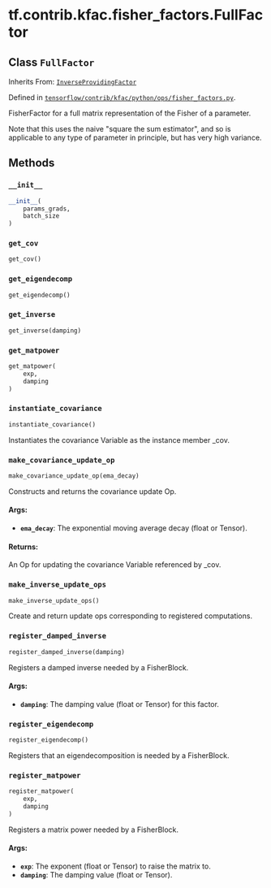 <div itemscope itemtype="http://developers.google.com/ReferenceObject">
<meta itemprop="name" content="tf.contrib.kfac.fisher_factors.FullFactor" />
<meta itemprop="property" content="__init__"/>
<meta itemprop="property" content="get_cov"/>
<meta itemprop="property" content="get_eigendecomp"/>
<meta itemprop="property" content="get_inverse"/>
<meta itemprop="property" content="get_matpower"/>
<meta itemprop="property" content="instantiate_covariance"/>
<meta itemprop="property" content="make_covariance_update_op"/>
<meta itemprop="property" content="make_inverse_update_ops"/>
<meta itemprop="property" content="register_damped_inverse"/>
<meta itemprop="property" content="register_eigendecomp"/>
<meta itemprop="property" content="register_matpower"/>
</div>

# tf.contrib.kfac.fisher_factors.FullFactor

## Class `FullFactor`

Inherits From: [`InverseProvidingFactor`](../../../../tf/contrib/kfac/fisher_factors/InverseProvidingFactor.md)



Defined in [`tensorflow/contrib/kfac/python/ops/fisher_factors.py`](https://www.tensorflow.org/code/tensorflow/contrib/kfac/python/ops/fisher_factors.py).

FisherFactor for a full matrix representation of the Fisher of a parameter.

Note that this uses the naive "square the sum estimator", and so is applicable
to any type of parameter in principle, but has very high variance.

## Methods

<h3 id="__init__"><code>__init__</code></h3>

``` python
__init__(
    params_grads,
    batch_size
)
```



<h3 id="get_cov"><code>get_cov</code></h3>

``` python
get_cov()
```



<h3 id="get_eigendecomp"><code>get_eigendecomp</code></h3>

``` python
get_eigendecomp()
```



<h3 id="get_inverse"><code>get_inverse</code></h3>

``` python
get_inverse(damping)
```



<h3 id="get_matpower"><code>get_matpower</code></h3>

``` python
get_matpower(
    exp,
    damping
)
```



<h3 id="instantiate_covariance"><code>instantiate_covariance</code></h3>

``` python
instantiate_covariance()
```

Instantiates the covariance Variable as the instance member _cov.

<h3 id="make_covariance_update_op"><code>make_covariance_update_op</code></h3>

``` python
make_covariance_update_op(ema_decay)
```

Constructs and returns the covariance update Op.

#### Args:

* <b>`ema_decay`</b>: The exponential moving average decay (float or Tensor).

#### Returns:

An Op for updating the covariance Variable referenced by _cov.

<h3 id="make_inverse_update_ops"><code>make_inverse_update_ops</code></h3>

``` python
make_inverse_update_ops()
```

Create and return update ops corresponding to registered computations.

<h3 id="register_damped_inverse"><code>register_damped_inverse</code></h3>

``` python
register_damped_inverse(damping)
```

Registers a damped inverse needed by a FisherBlock.

#### Args:

* <b>`damping`</b>: The damping value (float or Tensor) for this factor.

<h3 id="register_eigendecomp"><code>register_eigendecomp</code></h3>

``` python
register_eigendecomp()
```

Registers that an eigendecomposition is needed by a FisherBlock.

<h3 id="register_matpower"><code>register_matpower</code></h3>

``` python
register_matpower(
    exp,
    damping
)
```

Registers a matrix power needed by a FisherBlock.

#### Args:

* <b>`exp`</b>: The exponent (float or Tensor) to raise the matrix to.
* <b>`damping`</b>: The damping value (float or Tensor).



